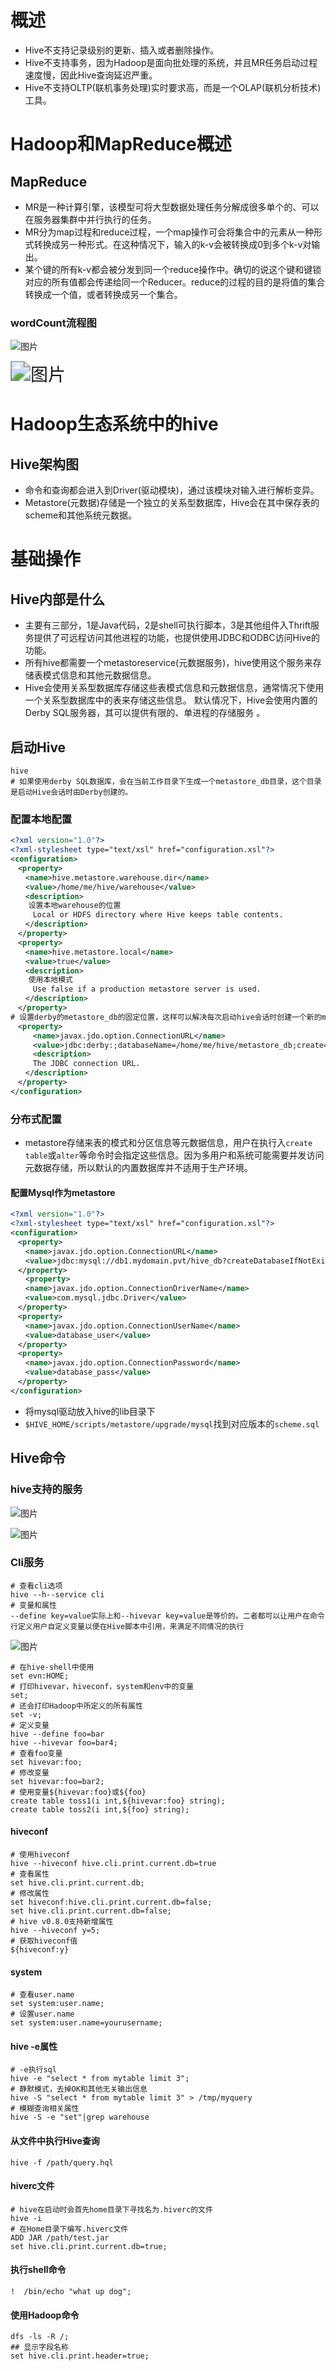 # 概述 


* Hive不支持记录级别的更新、插入或者删除操作。 
* Hive不支持事务，因为Hadoop是面向批处理的系统，并且MR任务启动过程速度慢，因此Hive查询延迟严重。 
* Hive不支持OLTP(联机事务处理)实时要求高，而是一个OLAP(联机分析技术)工具。 
# Hadoop和MapReduce概述 

## MapReduce 


* MR是一种计算引擎，该模型可将大型数据处理任务分解成很多单个的、可以在服务器集群中并行执行的任务。 
* MR分为map过程和reduce过程，一个map操作可会将集合中的元素从一种形式转换成另一种形式。在这种情况下，输入的k-v会被转换成0到多个k-v对输出。 
* 某个键的所有k-v都会被分发到同一个reduce操作中。确切的说这个键和键锁对应的所有值都会传递给同一个Reducer。reduce的过程的目的是将值的集合转换成一个值，或者转换成另一个集合。 
### wordCount流程图 

![图片](../img/wordcount流程图.jpg)

<img src="../img/wordcount流程图1.jpg" alt="图片" style="zoom:200%;" />

# Hadoop生态系统中的hive 

## Hive架构图 


* 命令和查询都会进入到Driver(驱动模块)，通过该模块对输入进行解析变异。 
* Metastore(元数据)存储是一个独立的关系型数据库，Hive会在其中保存表的scheme和其他系统元数据。 
# 基础操作 

## Hive内部是什么 


* 主要有三部分，1是Java代码，2是shell可执行脚本，3是其他组件入Thrift服务提供了可远程访问其他进程的功能，也提供使用JDBC和ODBC访问Hive的功能。 
* 所有hive都需要一个metastoreservice(元数据服务)，hive使用这个服务来存储表模式信息和其他元数据信息。 
* Hive会使用关系型数据库存储这些表模式信息和元数据信息，通常情况下使用一个关系型数据库中的表来存储这些信息。 默认情况下，Hive会使用内置的Derby SQL服务器，其可以提供有限的、单进程的存储服务 。 
## 启动Hive 

```plain
hive 
# 如果使用derby SQL数据库，会在当前工作目录下生成一个metastore_db目录，这个目录是启动Hive会话时由Derby创建的。 
```
### 配置本地配置 

```xml
<?xml version="1.0"?> 
<?xml-stylesheet type="text/xsl" href="configuration.xsl"?> 
<configuration> 
　<property> 
　　<name>hive.metastore.warehouse.dir</name> 
　　<value>/home/me/hive/warehouse</value> 
　　<description> 
    设置本地warehouse的位置 
　　　Local or HDFS directory where Hive keeps table contents. 
　　</description> 
　</property> 
　<property> 
　　<name>hive.metastore.local</name> 
　　<value>true</value> 
　　<description> 
    使用本地模式 
　　　Use false if a production metastore server is used. 
　　</description> 
　</property> 
# 设置derby的metastore_db的固定位置，这样可以解决每次启动hive会话时创建一个新的metastore 
　<property> 
　　　<name>javax.jdo.option.ConnectionURL</name> 
　　　<value>jdbc:derby:;databaseName=/home/me/hive/metastore_db;create=true</value> 
　　　<description> 
　　　The JDBC connection URL. 
　　</description> 
　</property> 
</configuration> 
```
### 分布式配置 


* metastore存储来表的模式和分区信息等元数据信息，用户在执行入`create table`或`alter`等命令时会指定这些信息。因为多用户和系统可能需要并发访问元数据存储，所以默认的内置数据库并不适用于生产环境。 
#### 配置Mysql作为metastore 

```xml
<?xml version="1.0"?> 
<?xml-stylesheet type="text/xsl" href="configuration.xsl"?> 
<configuration> 
　<property> 
　　<name>javax.jdo.option.ConnectionURL</name> 
　　<value>jdbc:mysql://db1.mydomain.pvt/hive_db?createDatabaseIfNotExist=true</value> 
　</property> 
　　<property> 
　　<name>javax.jdo.option.ConnectionDriverName</name> 
　　<value>com.mysql.jdbc.Driver</value> 
　</property> 
　<property> 
　　<name>javax.jdo.option.ConnectionUserName</name> 
　　<value>database_user</value> 
　</property> 
　<property> 
　　<name>javax.jdo.option.ConnectionPassword</name> 
　　<value>database_pass</value> 
　</property> 
</configuration> 
```

* 将mysql驱动放入hive的lib目录下 
* `$HIVE_HOME/scripts/metastore/upgrade/mysql`找到对应版本的`scheme.sql` 
## Hive命令 

### hive支持的服务 

![图片](../img/hive支持的服务.jpg)

![图片](../img/hive支持的服务1.jpg)

### Cli服务 

```shell
# 查看cli选项 
hive --h--service cli 
# 变量和属性 
--define key=value实际上和--hivevar key=value是等价的。二者都可以让用户在命令行定义用户自定义变量以便在Hive脚本中引用，来满足不同情况的执行 
```
![图片](../img/hiveclit.jpg)

```shell
# 在hive-shell中使用 
set evn:HOME; 
# 打印hivevar，hiveconf，system和env中的变量 
set; 
# 还会打印Hadoop中所定义的所有属性 
set -v; 
# 定义变量 
hive --define foo=bar 
hive --hivevar foo=bar4; 
# 查看foo变量 
set hivevar:foo; 
# 修改变量 
set hivevar:foo=bar2; 
# 使用变量${hivevar:foo}或${foo} 
create table toss1(i int,${hivevar:foo} string); 
create table toss2(i int,${foo} string); 
```
#### hiveconf 

```shell
# 使用hiveconf 
hive --hiveconf hive.cli.print.current.db=true 
# 查看属性 
set hive.cli.print.current.db; 
# 修改属性 
set hiveconf:hive.cli.print.current.db=false; 
set hive.cli.print.current.db=false; 
# hive v0.8.0支持新增属性 
hive --hiveconf y=5; 
# 获取hiveconf值 
${hiveconf:y} 
```
#### system 

```shell
# 查看user.name 
set system:user.name; 
# 设置user.name 
set system:user.name=yourusername; 
```
#### hive -e属性 

```shell
# -e执行sql 
hive -e "select * from mytable limit 3"; 
# 静默模式，去掉OK和其他无关输出信息 
hive -S "select * from mytable limit 3" > /tmp/myquery 
# 模糊查询相关属性 
hive -S -e "set"|grep warehouse 
```
#### 从文件中执行Hive查询 

```shell
hive -f /path/query.hql 
```
#### hiverc文件 

```shell
# hive在启动时会首先home目录下寻找名为.hiverc的文件 
hive -i 
# 在Home目录下编写.hiverc文件 
ADD JAR /path/test.jar 
set hive.cli.print.current.db=true; 
```
#### 执行shell命令 

```shell
!  /bin/echo "what up dog"; 
```
#### 使用Hadoop命令 

```shell
dfs -ls -R /; 
## 显示字段名称 
set hive.cli.print.header=true; 
```

